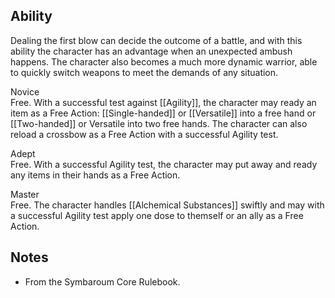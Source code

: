 ## Ability
Dealing the first blow can decide the outcome of a battle, and with this ability the character has an advantage when an unexpected ambush happens. The character also becomes a much more dynamic warrior, able to quickly switch weapons to meet the demands of any situation.

Novice<br>Free. With a successful test against [[Agility]], the character may ready an item as a Free Action: [[Single-handed]] or [[Versatile]] into a free hand or [[Two-handed]] or Versatile into two free hands. The character can also reload a crossbow as a Free Action with a successful Agility test.

Adept<br>Free. With a successful Agility test, the character may put away and ready any items in their hands as a Free Action.

Master<br>Free. The character handles [[Alchemical Substances]] swiftly and may with a successful Agility test apply one dose to themself or an ally as a Free Action.
## Notes
* From the Symbaroum Core Rulebook.
